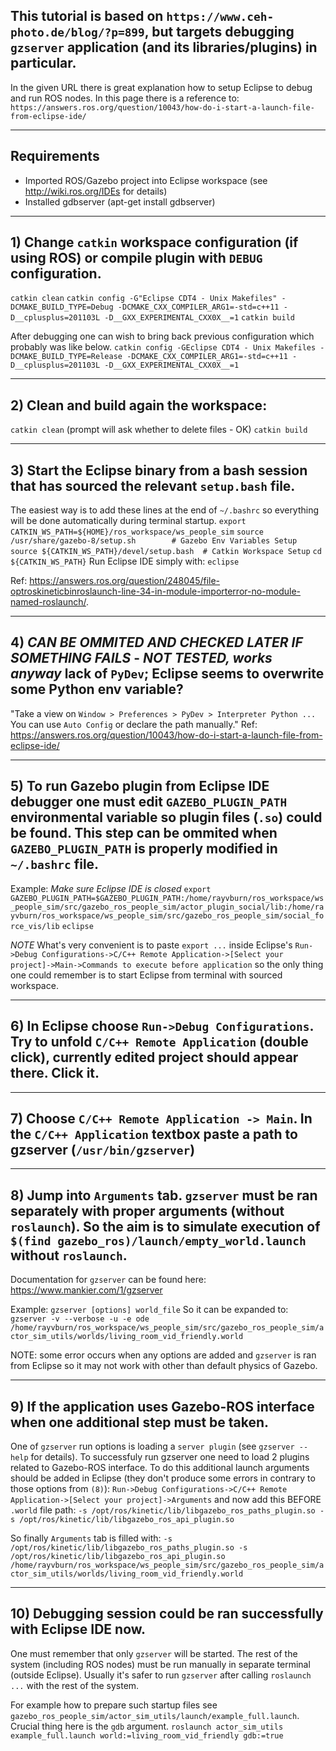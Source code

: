 ## This tutorial is based on `https://www.ceh-photo.de/blog/?p=899`, but targets debugging `gzserver` application (and its libraries/plugins) in particular.
In the given URL there is great explanation how to setup Eclipse to debug and run ROS nodes. In this page there is a reference to: `https://answers.ros.org/question/10043/how-do-i-start-a-launch-file-from-eclipse-ide/`

***

## Requirements
* Imported ROS/Gazebo project into Eclipse workspace (see http://wiki.ros.org/IDEs for details)
* Installed gdbserver (apt-get install gdbserver)

***

## 1) Change `catkin` workspace configuration (if using ROS) or compile plugin with `DEBUG` configuration.
`catkin clean`
`catkin config -G"Eclipse CDT4 - Unix Makefiles" -DCMAKE_BUILD_TYPE=Debug -DCMAKE_CXX_COMPILER_ARG1=-std=c++11 -D__cplusplus=201103L -D__GXX_EXPERIMENTAL_CXX0X__=1`
`catkin build`

After debugging one can wish to bring back previous configuration which probably was like below.
`catkin config -GEclipse CDT4 - Unix Makefiles -DCMAKE_BUILD_TYPE=Release -DCMAKE_CXX_COMPILER_ARG1=-std=c++11 -D__cplusplus=201103L -D__GXX_EXPERIMENTAL_CXX0X__=1`

***

## 2) Clean and build again the workspace:
`catkin clean` (prompt will ask whether to delete files - OK)
`catkin build`

***

## 3) Start the Eclipse binary from a bash session that has sourced the relevant `setup.bash` file.
The easiest way is to add these lines at the end of `~/.bashrc` so everything will be done automatically during terminal startup.
`export CATKIN_WS_PATH=${HOME}/ros_workspace/ws_people_sim`
`source /usr/share/gazebo-8/setup.sh 		# Gazebo Env Variables Setup`
`source ${CATKIN_WS_PATH}/devel/setup.bash 	# Catkin Workspace Setup`
`cd ${CATKIN_WS_PATH}`
Run Eclipse IDE simply with:
`eclipse`

Ref: https://answers.ros.org/question/248045/file-optroskineticbinroslaunch-line-34-in-module-importerror-no-module-named-roslaunch/.

***

## 4) *CAN BE OMMITED AND CHECKED LATER IF SOMETHING FAILS* - *NOT TESTED, works anyway* lack of `PyDev`; Eclipse seems to overwrite some Python env variable?
"Take a view on `Window > Preferences > PyDev > Interpreter Python ...` You can use `Auto Config` or declare the path manually."
Ref: https://answers.ros.org/question/10043/how-do-i-start-a-launch-file-from-eclipse-ide/

***

## 5) To run Gazebo plugin from Eclipse IDE debugger one must edit `GAZEBO_PLUGIN_PATH` environmental variable so plugin files (`.so`) could be found. This step can be ommited when `GAZEBO_PLUGIN_PATH` is properly modified in `~/.bashrc` file.
Example:
*Make sure Eclipse IDE is closed*
`export GAZEBO_PLUGIN_PATH=$GAZEBO_PLUGIN_PATH:/home/rayvburn/ros_workspace/ws_people_sim/src/gazebo_ros_people_sim/actor_plugin_social/lib:/home/rayvburn/ros_workspace/ws_people_sim/src/gazebo_ros_people_sim/social_force_vis/lib`
`eclipse`

*NOTE* What's very convenient is to paste `export ...` inside Eclipse's `Run->Debug Configurations->C/C++ Remote Application->[Select your project]->Main->Commands to execute before application` so the only thing one could remember is to start Eclipse from terminal with sourced workspace.

***

## 6) In Eclipse choose `Run->Debug Configurations`. Try to unfold `C/C++ Remote Application` (double click), currently edited project should appear there. Click it.

***

## 7) Choose `C/C++ Remote Application -> Main`. In the `C/C++ Application` textbox paste a path to gzserver (`/usr/bin/gzserver`)

***

## 8) Jump into `Arguments` tab. `gzserver` must be ran separately with proper arguments (without `roslaunch`). So the aim is to simulate execution of `$(find gazebo_ros)/launch/empty_world.launch` without `roslaunch`.

Documentation for `gzserver` can be found here: https://www.mankier.com/1/gzserver

Example:
`gzserver [options] world_file`
So it can be expanded to:
`gzserver -v --verbose -u -e ode /home/rayvburn/ros_workspace/ws_people_sim/src/gazebo_ros_people_sim/actor_sim_utils/worlds/living_room_vid_friendly.world`

NOTE: some error occurs when any options are added and `gzserver` is ran from Eclipse so it may not work with other than default physics of Gazebo.

***

## 9) If the application uses Gazebo-ROS interface when one additional step must be taken.
One of `gzserver` run options is loading a `server plugin` (see `gzserver --help` for details).
To successfuly run gzserver one need to load 2 plugins related to Gazebo-ROS interface. To do this additional launch arguments should be added in Eclipse (they don't produce some errors in contrary to those options from `(8)`):
`Run->Debug Configurations->C/C++ Remote Application->[Select your project]->Arguments`
and now add this BEFORE `.world` file path:
`-s /opt/ros/kinetic/lib/libgazebo_ros_paths_plugin.so -s /opt/ros/kinetic/lib/libgazebo_ros_api_plugin.so`

So finally `Arguments` tab is filled with:
`-s /opt/ros/kinetic/lib/libgazebo_ros_paths_plugin.so -s /opt/ros/kinetic/lib/libgazebo_ros_api_plugin.so /home/rayvburn/ros_workspace/ws_people_sim/src/gazebo_ros_people_sim/actor_sim_utils/worlds/living_room_vid_friendly.world`

***

## 10) Debugging session could be ran successfully with Eclipse IDE now. 
One must remember that only `gzserver` will be started. The rest of the system (including ROS nodes) must be run manually in separate terminal (outside Eclipse). Usually it's safer to run `gzserver` after calling `roslaunch ...` with the rest of the system.

For example how to prepare such startup files see `gazebo_ros_people_sim/actor_sim_utils/launch/example_full.launch`. Crucial thing here is the `gdb` argument.
`roslaunch actor_sim_utils example_full.launch world:=living_room_vid_friendly gdb:=true`